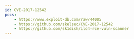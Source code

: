 ```yaml
---
id: CVE-2017-12542
pocs:
    - https://www.exploit-db.com/raw/44005
    - https://github.com/skelsec/CVE-2017-12542
    - https://github.com/sk1dish/ilo4-rce-vuln-scanner
---
```

